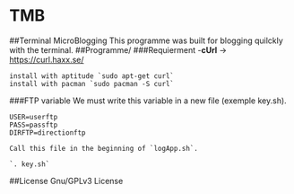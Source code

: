 # TMB
##Terminal MicroBlogging
This programme was built for blogging quilckly with the terminal.
##Programme/
###Requierment
    -**cUrl** -> https://curl.haxx.se/
    
    install with aptitude `sudo apt-get curl`
    install with pacman `sudo pacman -S curl`
###FTP variable
    We must write this variable in a new file (exemple key.sh).

    USER=userftp
    PASS=passftp
    DIRFTP=directionftp

    Call this file in the beginning of `logApp.sh`.

    `. key.sh`
##License
Gnu/GPLv3 License
